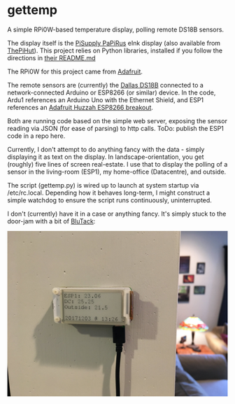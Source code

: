 # gettemp
A simple RPi0W-based temperature display, polling remote DS18B sensors.

The display itself is the [PiSupply PaPiRus](https://www.pi-supply.com/product/papirus-zero-epaper-screen-phat-pi-zero/) eInk display (also available from [ThePiHut](https://thepihut.com/products/papirus-zero-epaper-eink-screen-phat-for-pi-zero?variant=28041609745)). This project relies on Python libraries, installed if you follow the directions in [their README.md](https://github.com/PiSupply/PaPiRus/blob/master/README.md)

The RPi0W for this project came from [Adafruit](https://www.adafruit.com/product/3400).

The remote sensors are (currently) the [Dallas DS18B](https://www.adafruit.com/product/374) connected to a network-connected Arduino or ESP8266 (or similar) device. In the code, Ardu1 references an Arduino Uno with the Ethernet Shield, and ESP1 references an [Adafruit Huzzah ESP8266 breakout](https://www.adafruit.com/product/2471).

Both are running code based on the simple web server, exposing the sensor reading via JSON (for ease of parsing) to http calls. ToDo: publish the ESP1 code in a repo here.

Currently, I don't attempt to do anything fancy with the data - simply displaying it as text on the display. In landscape-orientation, you get (roughly) five lines of screen real-estate. I use that to display the polling of a sensor in the living-room (ESP1), my home-office (Datacentre), and outside.

The script (gettemp.py) is wired up to launch at system startup via /etc/rc.local. Depending how it behaves long-term, I might construct a simple watchdog to ensure the script runs continuously, uninterrupted.

I don't (currently) have it in a case or anything fancy. It's simply stuck to the door-jam with a bit of [BluTack](https://www.amazon.com/Blu-Tack-060968-Reusable-Adhesive-75g/dp/B001FGLX72/ref=sr_1_3?ie=UTF8&qid=1512329012&sr=8-3&keywords=blue+tack):

![alt text](https://raw.githubusercontent.com/kenkl/gettemp/master/action_shot.jpg "gettemp action shot")
